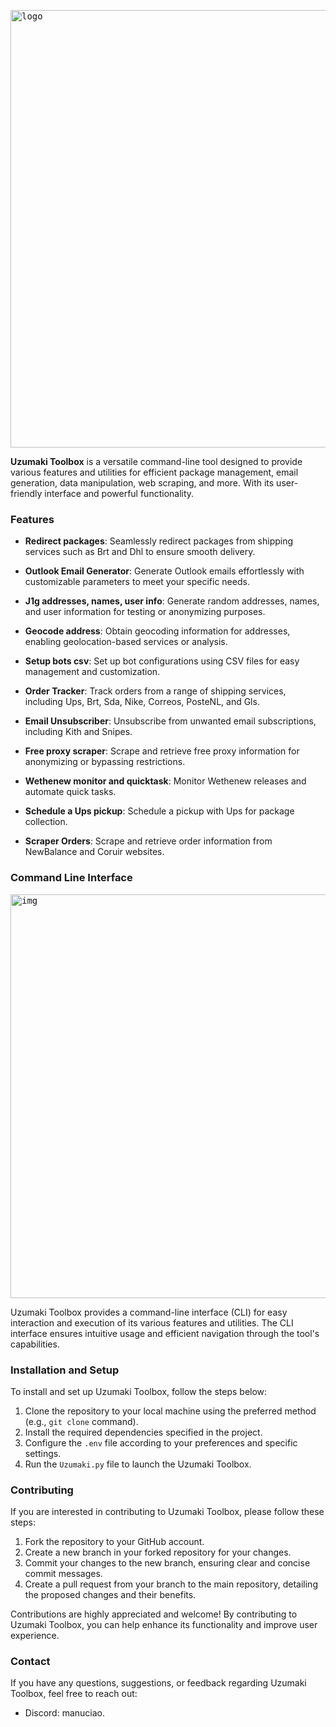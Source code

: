 

<kbd> <img width="700" alt="logo" src="https://github.com/ManuCiao10/uzumaki-toolbox/assets/89024276/f35acc7e-ce91-49f9-997c-4c0327b527a3"></kbd>

**Uzumaki Toolbox** is a versatile command-line tool designed to provide various features and utilities for efficient package management, email generation, data manipulation, web scraping, and more.
With its user-friendly interface and powerful functionality.

### Features

- **Redirect packages**: Seamlessly redirect packages from shipping services such as Brt and Dhl to ensure smooth delivery.

- **Outlook Email Generator**: Generate Outlook emails effortlessly with customizable parameters to meet your specific needs.

- **J1g addresses, names, user info**: Generate random addresses, names, and user information for testing or anonymizing purposes.

- **Geocode address**: Obtain geocoding information for addresses, enabling geolocation-based services or analysis.

- **Setup bots csv**: Set up bot configurations using CSV files for easy management and customization.

- **Order Tracker**: Track orders from a range of shipping services, including Ups, Brt, Sda, Nike, Correos, PosteNL, and Gls.

- **Email Unsubscriber**: Unsubscribe from unwanted email subscriptions, including Kith and Snipes.

- **Free proxy scraper**: Scrape and retrieve free proxy information for anonymizing or bypassing restrictions.

- **Wethenew monitor and quicktask**: Monitor Wethenew releases and automate quick tasks.

- **Schedule a Ups pickup**: Schedule a pickup with Ups for package collection.

- **Scraper Orders**: Scrape and retrieve order information from NewBalance and Coruir websites.

### Command Line Interface

<kbd> <img width="646" alt="img" src="https://github.com/ManuCiao10/uzumaki-toolbox/blob/master/generator/utils/git.png">  </kbd>

Uzumaki Toolbox provides a command-line interface (CLI) for easy interaction and execution of its various features and utilities. The CLI interface ensures intuitive usage and efficient navigation through the tool's capabilities.

### Installation and Setup

To install and set up Uzumaki Toolbox, follow the steps below:

1. Clone the repository to your local machine using the preferred method (e.g., `git clone` command).
2. Install the required dependencies specified in the project.
3. Configure the `.env` file according to your preferences and specific settings.
4. Run the `Uzumaki.py` file to launch the Uzumaki Toolbox.

### Contributing

If you are interested in contributing to Uzumaki Toolbox, please follow these steps:

1. Fork the repository to your GitHub account.
2. Create a new branch in your forked repository for your changes.
3. Commit your changes to the new branch, ensuring clear and concise commit messages.
4. Create a pull request from your branch to the main repository, detailing the proposed changes and their benefits.

Contributions are highly appreciated and welcome! By contributing to Uzumaki Toolbox, you can help enhance its functionality and improve user experience.

### Contact

If you have any questions, suggestions, or feedback regarding Uzumaki Toolbox, feel free to reach out:

- Discord: manuciao.

